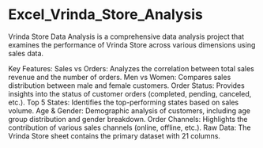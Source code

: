 # Excel_Vrinda_Store_Analysis
Vrinda Store Data Analysis is a comprehensive data analysis project that examines the performance of Vrinda Store across various dimensions using sales data.


Key Features:
Sales vs Orders: Analyzes the correlation between total sales revenue and the number of orders.
Men vs Women: Compares sales distribution between male and female customers.
Order Status: Provides insights into the status of customer orders (completed, pending, canceled, etc.).
Top 5 States: Identifies the top-performing states based on sales volume.
Age & Gender: Demographic analysis of customers, including age group distribution and gender breakdown.
Order Channels: Highlights the contribution of various sales channels (online, offline, etc.).
Raw Data: The Vrinda Store sheet contains the primary dataset with 21 columns.
